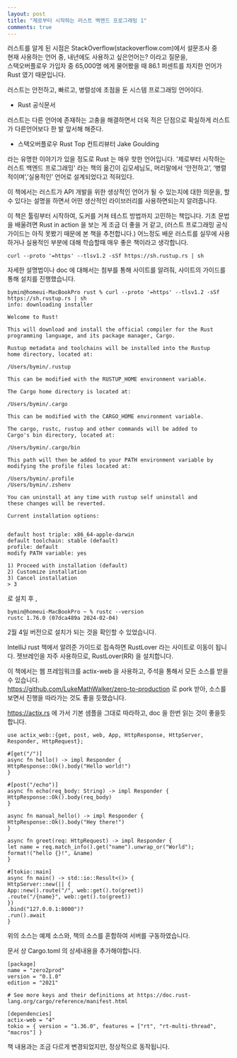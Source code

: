 ```yaml
---
layout: post
title: "제로부터 시작하는 러스트 백엔드 프로그래밍 1"
comments: true
---
```


러스트를 알게 된 시점은 StackOverflow(stackoverflow.com)에서 설문조사 중  
현재 사용하는 언어 중, 내년에도 사용하고 싶은언어는? 이라고 질문을,  
스택오버플로우 가입자 중 65,000명 에게 물어봤을 때 86.1 퍼센트를 차지한 언어가 Rust 였기 때문입니다.  

러스트는 안전하고, 빠르고, 병렬성에 초점을 둔 시스템 프로그래밍 언어이다.
- Rust 공식문서

러스트는 다른 언어에 존재하는 고충을 해결하면서 더욱 적은 단점으로 확실하게 러스트가 다른언어보다 한 발 앞서해 해준다.
- 스택오버플로우 Rust Top 컨트리뷰터 Jake Goulding

라는 유명한 이야기가 있을 정도로 Rust 는 매우 핫한 언어입니다. 
'제로부터 시작하는 러스트 백엔드 프로그래밍' 라는 책의 옮긴이 김모세님도, 
머리말에서 ‘안전하고’, ‘병렬적이며’,’실용적인’ 언어로 설계되었다고 적혀있다.

이 책에서는 러스트가 API 개발을 위한 생상적인 언어가 될 수 있는지에 대한 의문을,
할 수 있다는 설명을 하면서 어떤 생산적인 라이브러리를 사용하면되는지 알려줍니다.  

이 책은 툴링부터 시작하여, 도커를 거쳐 테스트 방법까지 고민하는 책입니다.
기초 문법을 배울려면
Rust in action 을 보는 게 조금 더  좋을 거 같고,
(러스트 프로그래밍 공식 가이드는 아직 못봤기 때문에 본 책을 추천합니다.)
어느정도 배운 러스트를 실무에 사용하거나 실용적인 부분에 대해 학습할때 매우 좋은 책이라고 생각합니다. 


```
curl --proto '=https' --tlsv1.2 -sSf https://sh.rustup.rs | sh
```

자세한 설명법이나 doc 에 대해서는 첨부를 통해 사이트를 알려줘, 사이트의 가이드를 통해 설치를 진행했습니다.  

```
bymin@homeui-MacBookPro rust % curl --proto '=https' --tlsv1.2 -sSf https://sh.rustup.rs | sh
info: downloading installer

Welcome to Rust!

This will download and install the official compiler for the Rust
programming language, and its package manager, Cargo.

Rustup metadata and toolchains will be installed into the Rustup
home directory, located at:

/Users/bymin/.rustup

This can be modified with the RUSTUP_HOME environment variable.

The Cargo home directory is located at:

/Users/bymin/.cargo

This can be modified with the CARGO_HOME environment variable.

The cargo, rustc, rustup and other commands will be added to
Cargo's bin directory, located at:

/Users/bymin/.cargo/bin

This path will then be added to your PATH environment variable by
modifying the profile files located at:

/Users/bymin/.profile
/Users/bymin/.zshenv

You can uninstall at any time with rustup self uninstall and
these changes will be reverted.

Current installation options:


default host triple: x86_64-apple-darwin
default toolchain: stable (default)
profile: default
modify PATH variable: yes

1) Proceed with installation (default)
2) Customize installation
3) Cancel installation
> 3
```

로 설치 후 ,

```
bymin@homeui-MacBookPro ~ % rustc --version
rustc 1.76.0 (07dca489a 2024-02-04)

```

2월 4일 버전으로 설치가 되는 것을 확인할 수 있었습니다.

IntelliJ rust 책에서 알려준 가이드로 접속하면 RustLover 라는 사이트로 이동이 됩니다. 
젯브레인을 자주 사용하므로, RustLover(RR) 을 설치합니다. 

이 책에서는 웹 프레임워크를 actix-web 을 사용하고, 주석을 통해서 모든 소스를 받을 수 있습니다.  
https://github.com/LukeMathWalker/zero-to-production
로 pork 받아, 소스를 보면서 진행을 따라가는 것도 좋을 듯했습니다.  

https://actix.rs 에 가서 기본 샘플을 그대로 따라하고, doc 을 한번 읽는 것이 좋을듯합니다.

```
use actix_web::{get, post, web, App, HttpResponse, HttpServer, Responder, HttpRequest};

#[get("/")]
async fn hello() -> impl Responder {
HttpResponse::Ok().body("Hello world!")
}

#[post("/echo")]
async fn echo(req_body: String) -> impl Responder {
HttpResponse::Ok().body(req_body)
}

async fn manual_hello() -> impl Responder {
HttpResponse::Ok().body("Hey there!")
}

async fn greet(req: HttpRequest) -> impl Responder {
let name = req.match_info().get("name").unwrap_or("World");
format!("hello {}!", &name)
}

#[tokio::main]
async fn main() -> std::io::Result<()> {
HttpServer::new(|| {
App::new().route("/", web::get().to(greet))
.route("/{name}", web::get().to(greet))
})
.bind("127.0.0.1:8000")?
.run().await
}
```
위의 소스는 예제 소스와, 책의 소스를 혼합하여 서버를 구동하였습니다. 

문서 상 Cargo.toml 의 상세내용을 추가해야합니다. 

```
[package]
name = "zero2prod"
version = "0.1.0"
edition = "2021"

# See more keys and their definitions at https://doc.rust-lang.org/cargo/reference/manifest.html

[dependencies]
actix-web = "4"
tokio = { version = "1.36.0", features = ["rt", "rt-multi-thread", "macros"] }

```
책 내용과는 조금 다르게 변경되었지만, 정상적으로 동작됩니다. 



